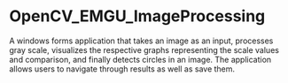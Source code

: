 # OpenCV_EMGU_ImageProcessing
A windows forms application that takes an image as an input, processes gray scale, visualizes the respective graphs representing the scale values and comparison, and finally detects circles in an image. The application allows users to navigate through results as well as save them. 
